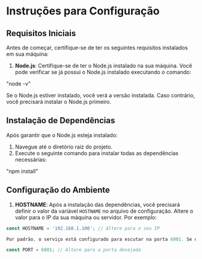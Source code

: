 # Instruções para Configuração

## Requisitos Iniciais

Antes de começar, certifique-se de ter os seguintes requisitos instalados em sua máquina:

1. **Node.js**: Certifique-se de ter o Node.js instalado na sua máquina. Você pode verificar se já possui o Node.js instalado executando o comando:

"node -v"

Se o Node.js estiver instalado, você verá a versão instalada. Caso contrário, você precisará instalar o Node.js primeiro.


## Instalação de Dependências

Após garantir que o Node.js esteja instalado:

1. Navegue até o diretório raiz do projeto.
2. Execute o seguinte comando para instalar todas as dependências necessárias:

"npm install"


## Configuração do Ambiente

1. **HOSTNAME**: Após a instalação das dependências, você precisará definir o valor da variável `HOSTNAME` no arquivo de configuração. Altere o valor para o IP da sua máquina ou servidor. Por exemplo:
```javascript
const HOSTNAME = '192.168.1.100'; // Altere para o seu IP

Por padrão, o serviço está configurado para escutar na porta 6001. Se desejar alterar essa porta, você pode modificar a variável PORT no arquivo de configuração:

const PORT = 6001; // Altere para a porta desejada
